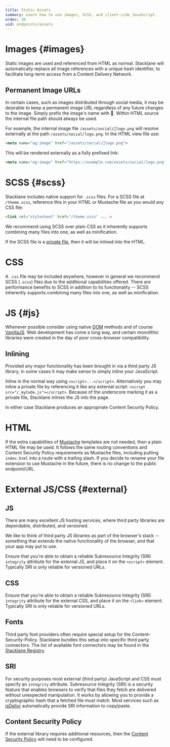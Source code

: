 ```yaml
---
title: Static Assets
summary: Learn how to use images, SCSS, and client-side JavaScript.
order: 30
uid: endpoints/assets
---
```


# Images {#images}

Static images are used and referenced from HTML as normal.
Stacklane will automatically replace all image references with a unique hash identifier,
to facilitate long-term access from a Content Delivery Network.

## Permanent Image URLs

In certain cases, such as images distributed through social media,
it may be desirable to keep a permanent image URL regardless of any future changes to the image.
Simply prefix the image's name with 📌. Within HTML source the internal file path should always be used.

For example, the internal image file `/assets/social/📌logo.png`
will resolve externally at the path `/assets/social/logo.png`.
In the HTML view file use:

```html
<meta name="og:image" href="/assets/social/📌logo.png">
```

This will be rendered externally as a fully prefixed link:

```html
<meta name="og:image" href="https://example.com/assets/social/logo.png">
```

# SCSS {#scss}

Stacklane includes native support for `.scss` files.
For a SCSS file at `/theme.scss`, reference this
in your HTML or Mustache file as you would any CSS file:

```html
<link rel="stylesheet" href="/theme.scss" ... >
```

We recommend using SCSS over plain CSS as it inherently supports
combining many files into one, as well as minification.

If the SCSS file is a [private file](/🗄/Article/views/mustache.md#private-files),
then it will be inlined into the HTML.

# CSS

A `.css` file may be included anywhere, however in general we recommend SCSS (`.scss`) files
due to the additional capabilities offered.
There are performance benefits to SCSS in addition to its functionality --
SCSS inherently supports combining many files into one, as well as minification.

# JS {#js}

Whenever possible consider using native
[DOM](https://developer.mozilla.org/en-US/docs/Web/API/Element)
methods and of course [VanillaJS](http://vanilla-js.com/).
Web development has come a long way, and certain monolithic libraries were
created in the day of poor cross-browser compatibility.

## Inlining

Provided any major functionality has been brought in via a third party JS library,
in some cases it may make sense to simply inline your JavaScript.

Inline in the normal way using `<script>...</script>`.
Alternatively you may inline a private file by
referencing it like any external script: `<script src="/_myCode.js"></script>`.
Because of the underscore marking it as a private file, Stacklane inlines the JS into the page.

In either case Stacklane produces an appropriate Content Security Policy.

# HTML

If the extra capabilities of [Mustache](/🗄/Article/views/mustache.md)
templates are not needed, then a plain HTML file may be used.  It follows the same routing conventions
and Content Security Policy requirements as Mustache files,
including putting `index.html` into a route with a trailing slash.
If you decide to rename your file extension to use Mustache in the future,
there is no change to the public endpoint/URL.

# External JS/CSS {#external}

## JS

There are many excellent JS hosting services, where third party libraries are dependable, distributed, and versioned.

We like to think of third party JS libraries as part of the browser's stack
-- something that extends the native functionality of the browser, and that your app may put to use.

Ensure that you're able to obtain a reliable Subresource Integrity (SRI) `integrity` attribute for the external JS,
and place it on the `<script>` element.  Typically SRI is only reliable for versioned URLs.

## CSS

Ensure that you're able to obtain a reliable Subresource Integrity (SRI) `integrity` attribute for the external CSS,
and place it on the `<link>` element.  Typically SRI is only reliable for versioned URLs.

## Fonts

Third party font providers often require special setup for the Content-Security-Policy.
Stacklane bundles this setup into specific third party connectors.
The list of available font connectors may be found in the
[Stacklane Registry](https://github.com/stacklane-registry?q=font).

## SRI

For security purposes most external (third party) JavaScript and CSS must specify an `integrity` attribute.
Subresource Integrity (SRI) is a security feature that enables browsers to verify that 
files they fetch are delivered without unexpected manipulation.
It works by allowing you to provide a cryptographic hash that a fetched file must match.
Most services such as [jsDelivr](https://www.jsdelivr.com/)
automatically provide SRI information to copy/paste.

## Content Security Policy

If the external library requires additional resources,
then the [Content Security Policy](/🗄/Article/views/security.md) will need to be configured.